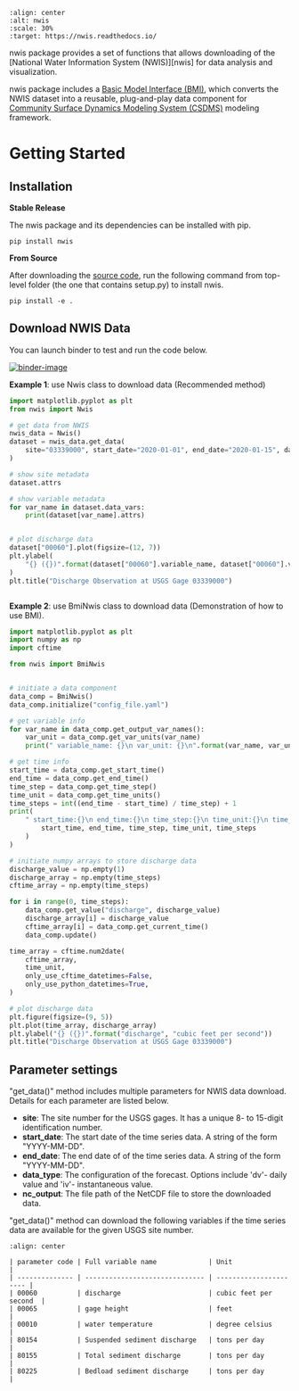 ```{image} _static/nwis_logo.png
:align: center
:alt: nwis
:scale: 30%
:target: https://nwis.readthedocs.io/
```

nwis package provides a set of functions that allows downloading of the [National Water Information System
(NWIS)][nwis] for data analysis and visualization.

nwis package includes a [Basic Model Interface (BMI)][bmi-docs],
which converts the NWIS dataset into a reusable, plug-and-play data component for
[Community Surface Dynamics Modeling System (CSDMS)][csdms] modeling framework.

# Getting Started

## Installation

**Stable Release**

The nwis package and its dependencies can be installed with pip.

```console
pip install nwis
```

**From Source**

After downloading the [source code][nwis-github], run the following command from top-level
folder (the one that contains setup.py) to install nwis.

```console
pip install -e .
```

## Download NWIS Data

You can launch binder to test and run the code below.

[![binder-image]][binder-link]


**Example 1**: use Nwis class to download data (Recommended method)

```python
import matplotlib.pyplot as plt
from nwis import Nwis

# get data from NWIS
nwis_data = Nwis()
dataset = nwis_data.get_data(
    site="03339000", start_date="2020-01-01", end_date="2020-01-15", data_type="dv"
)

# show site metadata
dataset.attrs

# show variable metadata
for var_name in dataset.data_vars:
    print(dataset[var_name].attrs)


# plot discharge data
dataset["00060"].plot(figsize=(12, 7))
plt.ylabel(
    "{} ({})".format(dataset["00060"].variable_name, dataset["00060"].variable_unit)
)
plt.title("Discharge Observation at USGS Gage 03339000")
```

```{image} _static/ts_plot.png
```

**Example 2**: use BmiNwis class to download data (Demonstration of how to use BMI).

```python
import matplotlib.pyplot as plt
import numpy as np
import cftime

from nwis import BmiNwis


# initiate a data component
data_comp = BmiNwis()
data_comp.initialize("config_file.yaml")

# get variable info
for var_name in data_comp.get_output_var_names():
    var_unit = data_comp.get_var_units(var_name)
    print(" variable_name: {}\n var_unit: {}\n".format(var_name, var_unit))

# get time info
start_time = data_comp.get_start_time()
end_time = data_comp.get_end_time()
time_step = data_comp.get_time_step()
time_unit = data_comp.get_time_units()
time_steps = int((end_time - start_time) / time_step) + 1
print(
    " start_time:{}\n end_time:{}\n time_step:{}\n time_unit:{}\n time_steps:{}\n".format(
        start_time, end_time, time_step, time_unit, time_steps
    )
)

# initiate numpy arrays to store discharge data
discharge_value = np.empty(1)
discharge_array = np.empty(time_steps)
cftime_array = np.empty(time_steps)

for i in range(0, time_steps):
    data_comp.get_value("discharge", discharge_value)
    discharge_array[i] = discharge_value
    cftime_array[i] = data_comp.get_current_time()
    data_comp.update()

time_array = cftime.num2date(
    cftime_array,
    time_unit,
    only_use_cftime_datetimes=False,
    only_use_python_datetimes=True,
)

# plot discharge data
plt.figure(figsize=(9, 5))
plt.plot(time_array, discharge_array)
plt.ylabel("{} ({})".format("discharge", "cubic feet per second"))
plt.title("Discharge Observation at USGS Gage 03339000")
```

## Parameter settings

"get_data()" method includes multiple parameters for NWIS data download. Details for each parameter are listed below.

- **site**: The site number for the USGS gages. It has a unique 8- to 15-digit identification number.
- **start_date**: The start date of the time series data. A string of the form "YYYY-MM-DD".
- **end_date**: The end date of of the time series data. A string of the form "YYYY-MM-DD".
- **data_type**: The configuration of the forecast. Options include 'dv'- daily value and 'iv'- instantaneous value.
- **nc_output**: The file path of the NetCDF file to store the downloaded data.

"get_data()" method can download the following variables if the time series data are available for the
given USGS site number.


```{table} **Variable Options**
:align: center

| parameter code | Full variable name             | Unit                   |
| -------------- | ------------------------------ | ---------------------- |
| 00060          | discharge                      | cubic feet per second  |
| 00065          | gage height                    | feet                   |
| 00010          | water temperature              | degree celsius         |
| 80154          | Suspended sediment discharge   | tons per day           |
| 80155          | Total sediment discharge       | tons per day           |
| 80225          | Bedload sediment discharge     | tons per day           |
```

<!-- links -->
[binder-image]: https://mybinder.org/badge_logo.svg
[binder-link]: https://mybinder.org/v2/gh/gantian127/nwis/master?filepath=notebooks%2Fnwis.ipynb
[bmi-docs]: https://bmi.readthedocs.io
[csdms]: https://csdms.colorado.edu
[nwis-link]: https://waterdata.usgs.gov/nwis?
[nwis-github]: https://github.com/gantian127/nwis

